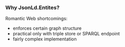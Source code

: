 ### Why JsonLd.Entites?

Romantic Web shortcomings:

* enforces certain graph structure
* practical only with triple store or SPARQL endpoint
* fairly complex implementation